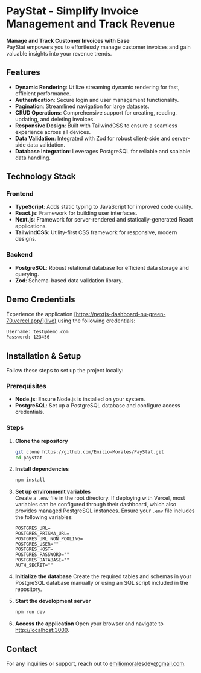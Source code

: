 # PayStat - Simplify Invoice Management and Track Revenue

**Manage and Track Customer Invoices with Ease**  
PayStat empowers you to effortlessly manage customer invoices and gain valuable insights into your revenue trends.

## Features

- **Dynamic Rendering**: Utilize streaming dynamic rendering for fast, efficient performance.
- **Authentication**: Secure login and user management functionality.
- **Pagination**: Streamlined navigation for large datasets.
- **CRUD Operations**: Comprehensive support for creating, reading, updating, and deleting invoices.
- **Responsive Design**: Built with TailwindCSS to ensure a seamless experience across all devices.
- **Data Validation**: Integrated with Zod for robust client-side and server-side data validation.
- **Database Integration**: Leverages PostgreSQL for reliable and scalable data handling.

## Technology Stack

### Frontend
- **TypeScript**: Adds static typing to JavaScript for improved code quality.
- **React.js**: Framework for building user interfaces.
- **Next.js**: Framework for server-rendered and statically-generated React applications.
- **TailwindCSS**: Utility-first CSS framework for responsive, modern designs.

### Backend
- **PostgreSQL**: Robust relational database for efficient data storage and querying.
- **Zod**: Schema-based data validation library.

## Demo Credentials

Experience the application [https://nextjs-dashboard-nu-green-70.vercel.app/](live) using the following credentials:

```bash
Username: test@demo.com
Password: 123456
```

## Installation & Setup

Follow these steps to set up the project locally:

### Prerequisites
- **Node.js**: Ensure Node.js is installed on your system.
- **PostgreSQL**: Set up a PostgreSQL database and configure access credentials.

### Steps

1. **Clone the repository**
   ```bash
   git clone https://github.com/Emilio-Morales/PayStat.git
   cd paystat
   ```

2. **Install dependencies**
   ```bash
   npm install
   ```

3. **Set up environment variables**  
   Create a `.env` file in the root directory. If deploying with Vercel, most variables can be configured through their dashboard, which also provides managed PostgreSQL instances. Ensure your `.env` file includes the following variables:
   ```env
   POSTGRES_URL=
   POSTGRES_PRISMA_URL=
   POSTGRES_URL_NON_POOLING=
   POSTGRES_USER=""
   POSTGRES_HOST=
   POSTGRES_PASSWORD=""
   POSTGRES_DATABASE=""
   AUTH_SECRET=""   
   ```

4. **Initialize the database**
   Create the required tables and schemas in your PostgreSQL database manually or using an SQL script included in the repository.

5. **Start the development server**
   ```bash
   npm run dev
   ```

6. **Access the application**
   Open your browser and navigate to [http://localhost:3000](http://localhost:3000).
   
## Contact

For any inquiries or support, reach out to [emiliomoralesdev@gmail.com](mailto:emiliomoralesdev@gmail.com).
